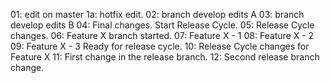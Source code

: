 01: edit on master
1a: hotfix edit.
02: branch develop edits A
03: branch develop edits B
04: Final changes. Start Release Cycle.
05: Release Cycle changes.
06: Feature X branch started.
07: Feature X - 1
08: Feature X - 2
09: Feature X - 3 Ready for release cycle.
10: Release Cycle changes for Feature X
11: First change in the release branch.
12: Second release branch change.

